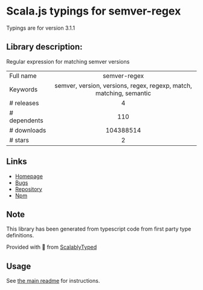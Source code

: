 
# Scala.js typings for semver-regex

Typings are for version 3.1.1

## Library description:
Regular expression for matching semver versions

|                    |                 |
| ------------------ | :-------------: |
| Full name          | semver-regex |
| Keywords           | semver, version, versions, regex, regexp, match, matching, semantic |
| # releases         | 4 |
| # dependents       | 110 |
| # downloads        | 104388514 |
| # stars            | 2 |

## Links
- [Homepage](https://github.com/sindresorhus/semver-regex#readme)
- [Bugs](https://github.com/sindresorhus/semver-regex/issues)
- [Repository](https://github.com/sindresorhus/semver-regex)
- [Npm](https://www.npmjs.com/package/semver-regex)
    


## Note
This library has been generated from typescript code from first party type definitions.

Provided with :purple_heart: from [ScalablyTyped](https://github.com/oyvindberg/ScalablyTyped)

## Usage
See [the main readme](../../readme.md) for instructions.


